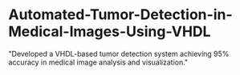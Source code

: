 # Automated-Tumor-Detection-in-Medical-Images-Using-VHDL
"Developed a VHDL-based tumor detection system achieving 95% accuracy in medical image analysis and visualization."
